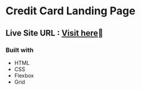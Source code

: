# Credit Card Landing Page
## Live Site URL : [Visit here](https://heroic-sorbet-770fb4.netlify.app/)🚀
### Built with
- HTML
- CSS
- Flexbox
- Grid

